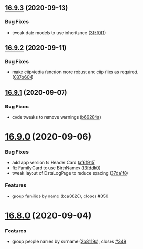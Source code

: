 ## [16.9.3](https://github.com/phandcock/GrampsView/compare/16.9.2...16.9.3) (2020-09-13)


### Bug Fixes

* tweak date models to use inheritance ([3f5f0f1](https://github.com/phandcock/GrampsView/commit/3f5f0f1cfa487e78da2bd3e1e542fde9f3aab98d))



## [16.9.2](https://github.com/phandcock/GrampsView/compare/16.9.1...16.9.2) (2020-09-11)


### Bug Fixes

* make clipMedia function more robust and clip files as required. ([087b604](https://github.com/phandcock/GrampsView/commit/087b604eec07999a2504c9c590d0a227ba9d4ec8))



## [16.9.1](https://github.com/phandcock/GrampsView/compare/16.9.0...16.9.1) (2020-09-07)


### Bug Fixes

* code tweaks to remove warnings ([b66284a](https://github.com/phandcock/GrampsView/commit/b66284aa158371fba2e7cb0cfadc691ff91d39cc))



# [16.9.0](https://github.com/phandcock/GrampsView/compare/16.8.0...16.9.0) (2020-09-06)


### Bug Fixes

* add app version to Header Card ([af6f915](https://github.com/phandcock/GrampsView/commit/af6f9155d0c4b0554370fa84e25d90d9faff91f4))
* fix Family Card to use BirthNames ([f3fddb0](https://github.com/phandcock/GrampsView/commit/f3fddb031e0ac5b3d558717bcf462087ab9be7fc))
* tweak layout of DataLogPage to reduce spacing ([37da1f8](https://github.com/phandcock/GrampsView/commit/37da1f870c246bf373a6bb68f4e4dc1559c009a9))


### Features

* group families by name ([bca3828](https://github.com/phandcock/GrampsView/commit/bca38287d97f8ce913ea499f098fdb7be6326378)), closes [#350](https://github.com/phandcock/GrampsView/issues/350)



# [16.8.0](https://github.com/phandcock/GrampsView/compare/16.7.1...16.8.0) (2020-09-04)


### Features

* group people names by surname ([2b8119c](https://github.com/phandcock/GrampsView/commit/2b8119c15c675f96b0ef8e265ed2d150ec26d4cd)), closes [#349](https://github.com/phandcock/GrampsView/issues/349)



